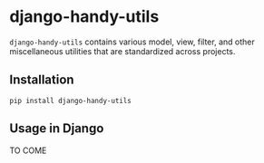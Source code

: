 # django-handy-utils

`django-handy-utils` contains various model, view, filter, and other miscellaneous utilities that are standardized across projects.

## Installation

```shell
pip install django-handy-utils
```

## Usage in Django

TO COME
